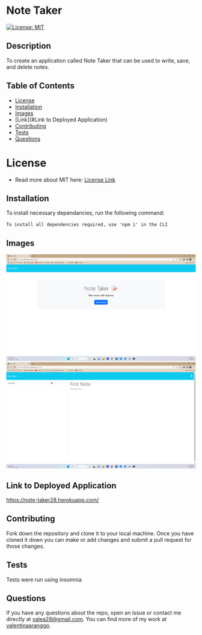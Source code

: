 # Note Taker
 [![License: MIT](https://img.shields.io/badge/License-MIT-yellow.svg)](https://opensource.org/licenses/MIT)
  
  ## Description
  
  To create an application called Note Taker that can be used to write, save, and delete notes.


  ## Table of Contents
  * [License](#license)
  * [Installation](#installation)
  * [Images](#images)
  * [Link](#Link to Deployed Application)
  * [Contributing](#contributing)
  * [Tests](#tests)
  * [Questions](#questions)
  
  
  # License
  * Read more about MIT here: [License Link](https://opensource.org/licenses/MIT) 
  
  ## Installation
  
 To install necessary dependancies, run the following command:

 ```
 To install all dependencies required, use 'npm i' in the CLI
 ```
  ## Images
  ![Screenshot](https://github.com/Valentinaaranggo/NoteTaker/blob/main/Assets/Screenshot%202023-04-08%20223225.png)
  ![Screenshot](https://github.com/Valentinaaranggo/NoteTaker/blob/main/Assets/Screenshot%202023-04-08%20223337.png)
  
  ## Link to Deployed Application
  https://note-taker28.herokuapp.com/
  
  
  ## Contributing
  
  Fork down the repository and clone it to your local machine. Once you have cloned it down you can make or add changes and submit a pull request for those changes.
  
  ## Tests

  Tests were run using insomnia

  ## Questions
  
  If you have any questions about the repo, open an issue or contact me directly at valea28@gmail.com.
  You can find more of my work at [valentinaaranggo](https://github.com/valentinaaranggo/).


 

